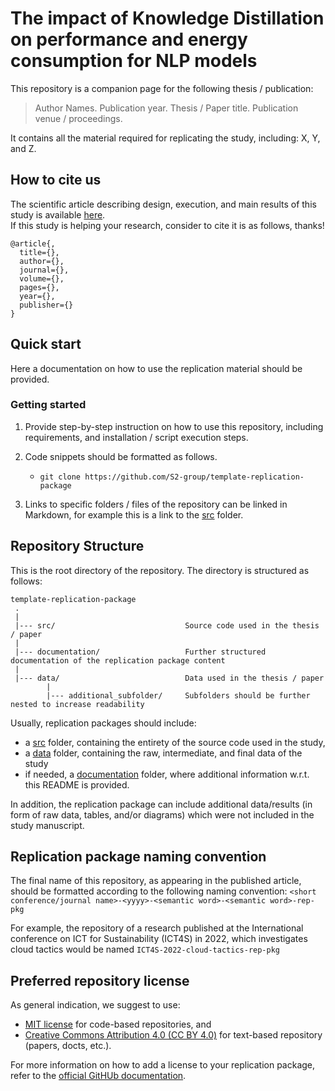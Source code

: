 # The impact of Knowledge Distillation on performance and energy consumption for NLP models
This repository is a companion page for the following thesis / publication:
> Author Names. Publication year. Thesis / Paper title. Publication venue / proceedings.

It contains all the material required for replicating the study, including: X, Y, and Z.

## How to cite us
The scientific article describing design, execution, and main results of this study is available [here](https://www.google.com).<br> 
If this study is helping your research, consider to cite it is as follows, thanks!

```
@article{,
  title={},
  author={},
  journal={},
  volume={},
  pages={},
  year={},
  publisher={}
}
```

## Quick start
Here a documentation on how to use the replication material should be provided.

### Getting started

1. Provide step-by-step instruction on how to use this repository, including requirements, and installation / script execution steps.

2. Code snippets should be formatted as follows.
   - `git clone https://github.com/S2-group/template-replication-package`

3. Links to specific folders / files of the repository can be linked in Markdown, for example this is a link to the [src](src/) folder.

## Repository Structure
This is the root directory of the repository. The directory is structured as follows:

    template-replication-package
     .
     |
     |--- src/                             Source code used in the thesis / paper
     |
     |--- documentation/                   Further structured documentation of the replication package content
     |
     |--- data/                            Data used in the thesis / paper 
            |
            |--- additional_subfolder/     Subfolders should be further nested to increase readability                 
  

Usually, replication packages should include:
* a [src](src/) folder, containing the entirety of the source code used in the study,
* a [data](data/) folder, containing the raw, intermediate, and final data of the study
* if needed, a [documentation](documentation/) folder, where additional information w.r.t. this README is provided. 

In addition, the replication package can include additional data/results (in form of raw data, tables, and/or diagrams) which were not included in the study manuscript.

## Replication package naming convention
The final name of this repository, as appearing in the published article, should be formatted according to the following naming convention:
`<short conference/journal name>-<yyyy>-<semantic word>-<semantic word>-rep-pkg`

For example, the repository of a research published at the International conference on ICT for Sustainability (ICT4S) in 2022, which investigates cloud tactics would be named `ICT4S-2022-cloud-tactics-rep-pkg`

## Preferred repository license
As general indication, we suggest to use:
* [MIT license](https://opensource.org/licenses/MIT) for code-based repositories, and 
* [Creative Commons Attribution 4.0	(CC BY 4.0)](https://creativecommons.org/licenses/by/4.0/) for text-based repository (papers, docts, etc.).

For more information on how to add a license to your replication package, refer to the [official GitHUb documentation](https://docs.github.com/en/communities/setting-up-your-project-for-healthy-contributions/adding-a-license-to-a-repository).
